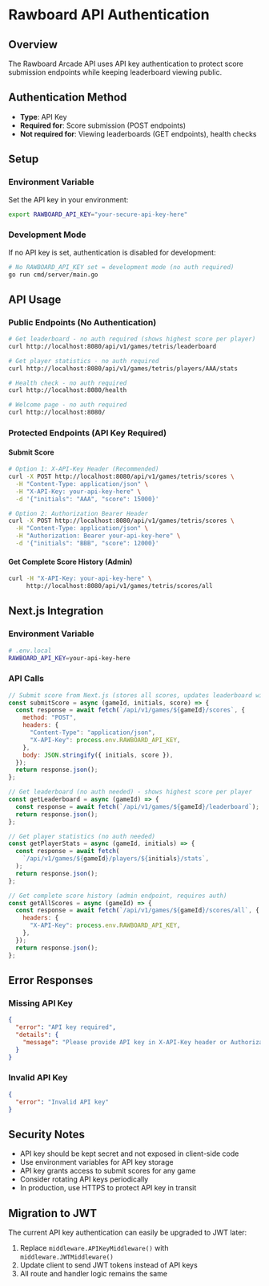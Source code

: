 # Rawboard API Authentication

## Overview

The Rawboard Arcade API uses API key authentication to protect score submission endpoints while keeping leaderboard viewing public.

## Authentication Method

- **Type**: API Key
- **Required for**: Score submission (POST endpoints)
- **Not required for**: Viewing leaderboards (GET endpoints), health checks

## Setup

### Environment Variable

Set the API key in your environment:

```bash
export RAWBOARD_API_KEY="your-secure-api-key-here"
```

### Development Mode

If no API key is set, authentication is disabled for development:

```bash
# No RAWBOARD_API_KEY set = development mode (no auth required)
go run cmd/server/main.go
```

## API Usage

### Public Endpoints (No Authentication)

```bash
# Get leaderboard - no auth required (shows highest score per player)
curl http://localhost:8080/api/v1/games/tetris/leaderboard

# Get player statistics - no auth required
curl http://localhost:8080/api/v1/games/tetris/players/AAA/stats

# Health check - no auth required
curl http://localhost:8080/health

# Welcome page - no auth required
curl http://localhost:8080/
```

### Protected Endpoints (API Key Required)

#### Submit Score

```bash
# Option 1: X-API-Key Header (Recommended)
curl -X POST http://localhost:8080/api/v1/games/tetris/scores \
  -H "Content-Type: application/json" \
  -H "X-API-Key: your-api-key-here" \
  -d '{"initials": "AAA", "score": 15000}'

# Option 2: Authorization Bearer Header
curl -X POST http://localhost:8080/api/v1/games/tetris/scores \
  -H "Content-Type: application/json" \
  -H "Authorization: Bearer your-api-key-here" \
  -d '{"initials": "BBB", "score": 12000}'
```

#### Get Complete Score History (Admin)

```bash
curl -H "X-API-Key: your-api-key-here" \
     http://localhost:8080/api/v1/games/tetris/scores/all
```

## Next.js Integration

### Environment Variable

```bash
# .env.local
RAWBOARD_API_KEY=your-api-key-here
```

### API Calls

```javascript
// Submit score from Next.js (stores all scores, updates leaderboard with highest)
const submitScore = async (gameId, initials, score) => {
  const response = await fetch(`/api/v1/games/${gameId}/scores`, {
    method: "POST",
    headers: {
      "Content-Type": "application/json",
      "X-API-Key": process.env.RAWBOARD_API_KEY,
    },
    body: JSON.stringify({ initials, score }),
  });
  return response.json();
};

// Get leaderboard (no auth needed) - shows highest score per player
const getLeaderboard = async (gameId) => {
  const response = await fetch(`/api/v1/games/${gameId}/leaderboard`);
  return response.json();
};

// Get player statistics (no auth needed)
const getPlayerStats = async (gameId, initials) => {
  const response = await fetch(
    `/api/v1/games/${gameId}/players/${initials}/stats`,
  );
  return response.json();
};

// Get complete score history (admin endpoint, requires auth)
const getAllScores = async (gameId) => {
  const response = await fetch(`/api/v1/games/${gameId}/scores/all`, {
    headers: {
      "X-API-Key": process.env.RAWBOARD_API_KEY,
    },
  });
  return response.json();
};
```

## Error Responses

### Missing API Key

```json
{
  "error": "API key required",
  "details": {
    "message": "Please provide API key in X-API-Key header or Authorization: Bearer <key>"
  }
}
```

### Invalid API Key

```json
{
  "error": "Invalid API key"
}
```

## Security Notes

- API key should be kept secret and not exposed in client-side code
- Use environment variables for API key storage
- API key grants access to submit scores for any game
- Consider rotating API keys periodically
- In production, use HTTPS to protect API key in transit

## Migration to JWT

The current API key authentication can easily be upgraded to JWT later:

1. Replace `middleware.APIKeyMiddleware()` with `middleware.JWTMiddleware()`
2. Update client to send JWT tokens instead of API keys
3. All route and handler logic remains the same
